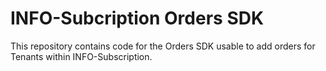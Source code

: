 # INFO-Subcription Orders SDK

This repository contains code for the Orders SDK usable to add orders for Tenants within INFO-Subscription.
